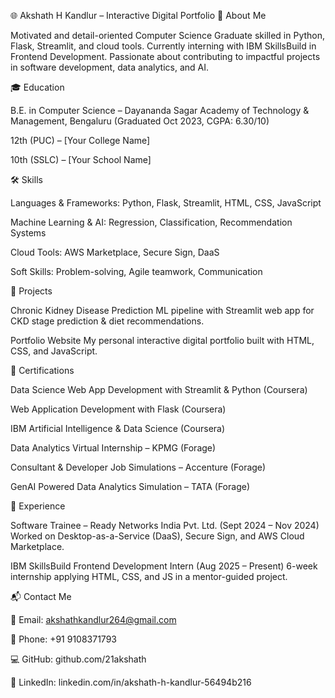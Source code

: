 🌐 Akshath H Kandlur – Interactive Digital Portfolio
👋 About Me

Motivated and detail-oriented Computer Science Graduate skilled in Python, Flask, Streamlit, and cloud tools.
Currently interning with IBM SkillsBuild in Frontend Development.
Passionate about contributing to impactful projects in software development, data analytics, and AI.

🎓 Education

B.E. in Computer Science – Dayananda Sagar Academy of Technology & Management, Bengaluru (Graduated Oct 2023, CGPA: 6.30/10)

12th (PUC) – [Your College Name]

10th (SSLC) – [Your School Name]

🛠 Skills

Languages & Frameworks: Python, Flask, Streamlit, HTML, CSS, JavaScript

Machine Learning & AI: Regression, Classification, Recommendation Systems

Cloud Tools: AWS Marketplace, Secure Sign, DaaS

Soft Skills: Problem-solving, Agile teamwork, Communication

🚀 Projects

Chronic Kidney Disease Prediction
ML pipeline with Streamlit web app for CKD stage prediction & diet recommendations.

Portfolio Website
My personal interactive digital portfolio built with HTML, CSS, and JavaScript.

📜 Certifications

Data Science Web App Development with Streamlit & Python (Coursera)

Web Application Development with Flask (Coursera)

IBM Artificial Intelligence & Data Science (Coursera)

Data Analytics Virtual Internship – KPMG (Forage)

Consultant & Developer Job Simulations – Accenture (Forage)

GenAI Powered Data Analytics Simulation – TATA (Forage)

💼 Experience

Software Trainee – Ready Networks India Pvt. Ltd. (Sept 2024 – Nov 2024)
Worked on Desktop-as-a-Service (DaaS), Secure Sign, and AWS Cloud Marketplace.

IBM SkillsBuild Frontend Development Intern (Aug 2025 – Present)
6-week internship applying HTML, CSS, and JS in a mentor-guided project.

📬 Contact Me

📧 Email: akshathkandlur264@gmail.com

📱 Phone: +91 9108371793

💻 GitHub: github.com/21akshath

🔗 LinkedIn: linkedin.com/in/akshath-h-kandlur-56494b216
